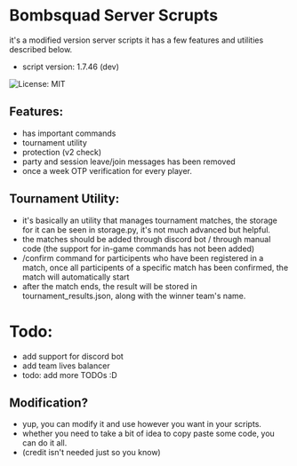 # Bombsquad Server Scrupts
it's a modified version server scripts
it has a few features and utilities described below.
- script version: 1.7.46 (dev)

![License: MIT](https://img.shields.io/badge/License-MIT-yellow.svg)

## Features:
- has important commands
- tournament utility
- protection (v2 check)
- party and session leave/join messages has been removed
- once a week OTP verification for every player.

## Tournament Utility:
- it's basically an utility that manages tournament matches, the storage for it can be seen in storage.py, it's not much advanced but helpful.
- the matches should be added through discord bot / through manual code (the support for in-game commands has not been added)
- /confirm command for participents who have been registered in a match, once all participents of a specific match has been confirmed, the match will automatically start
- after the match ends, the result will be stored in tournament_results.json, along with the winner team's name.


# Todo:
- add support for discord bot
- add team lives balancer
- todo: add more TODOs :D


## Modification?
- yup, you can modify it and use however you want in your scripts.
- whether you need to take a bit of idea to copy paste some code, you can do it all.
- (credit isn't needed just so you know)
